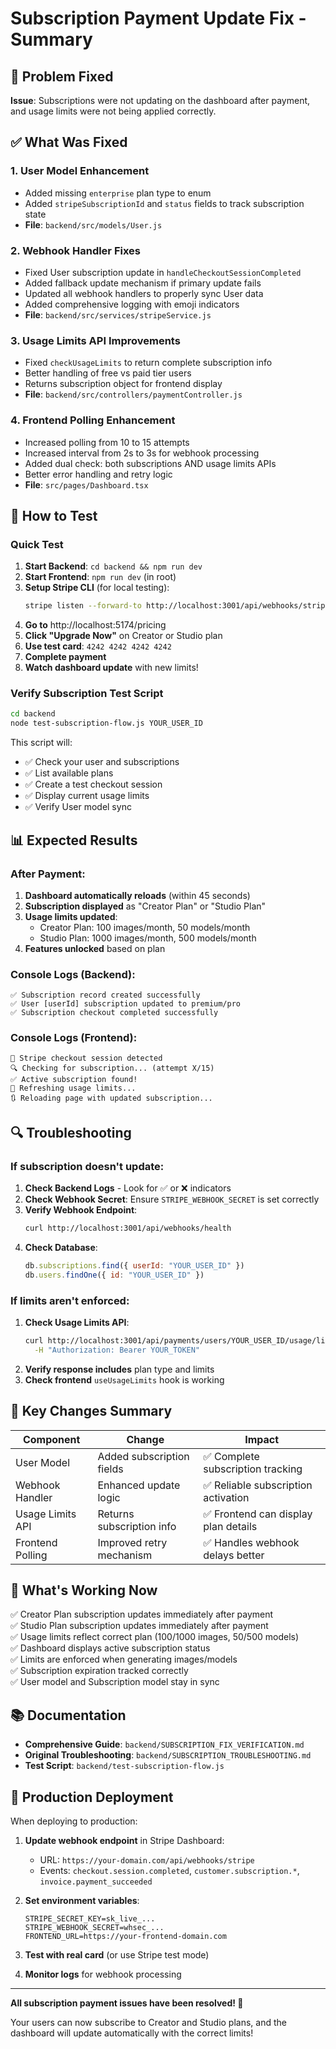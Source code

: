 # Subscription Payment Update Fix - Summary

## 🎯 Problem Fixed

**Issue**: Subscriptions were not updating on the dashboard after payment, and usage limits were not being applied correctly.

## ✅ What Was Fixed

### 1. **User Model Enhancement** 
- Added missing `enterprise` plan type to enum
- Added `stripeSubscriptionId` and `status` fields to track subscription state
- **File**: `backend/src/models/User.js`

### 2. **Webhook Handler Fixes**
- Fixed User subscription update in `handleCheckoutSessionCompleted`
- Added fallback update mechanism if primary update fails
- Updated all webhook handlers to properly sync User data
- Added comprehensive logging with emoji indicators
- **File**: `backend/src/services/stripeService.js`

### 3. **Usage Limits API Improvements**
- Fixed `checkUsageLimits` to return complete subscription info
- Better handling of free vs paid tier users
- Returns subscription object for frontend display
- **File**: `backend/src/controllers/paymentController.js`

### 4. **Frontend Polling Enhancement**
- Increased polling from 10 to 15 attempts
- Increased interval from 2s to 3s for webhook processing
- Added dual check: both subscriptions AND usage limits APIs
- Better error handling and retry logic
- **File**: `src/pages/Dashboard.tsx`

## 🚀 How to Test

### Quick Test
1. **Start Backend**: `cd backend && npm run dev`
2. **Start Frontend**: `npm run dev` (in root)
3. **Setup Stripe CLI** (for local testing):
   ```bash
   stripe listen --forward-to http://localhost:3001/api/webhooks/stripe
   ```
4. **Go to** http://localhost:5174/pricing
5. **Click "Upgrade Now"** on Creator or Studio plan
6. **Use test card**: `4242 4242 4242 4242`
7. **Complete payment**
8. **Watch dashboard update** with new limits!

### Verify Subscription Test Script
```bash
cd backend
node test-subscription-flow.js YOUR_USER_ID
```

This script will:
- ✅ Check your user and subscriptions
- ✅ List available plans
- ✅ Create a test checkout session
- ✅ Display current usage limits
- ✅ Verify User model sync

## 📊 Expected Results

### After Payment:
1. **Dashboard automatically reloads** (within 45 seconds)
2. **Subscription displayed** as "Creator Plan" or "Studio Plan"
3. **Usage limits updated**:
   - Creator Plan: 100 images/month, 50 models/month
   - Studio Plan: 1000 images/month, 500 models/month
4. **Features unlocked** based on plan

### Console Logs (Backend):
```
✅ Subscription record created successfully
✅ User [userId] subscription updated to premium/pro
✅ Subscription checkout completed successfully
```

### Console Logs (Frontend):
```
🔔 Stripe checkout session detected
🔍 Checking for subscription... (attempt X/15)
✅ Active subscription found!
🔄 Refreshing usage limits...
🔃 Reloading page with updated subscription...
```

## 🔍 Troubleshooting

### If subscription doesn't update:

1. **Check Backend Logs** - Look for ✅ or ❌ indicators
2. **Check Webhook Secret**: Ensure `STRIPE_WEBHOOK_SECRET` is set correctly
3. **Verify Webhook Endpoint**: 
   ```bash
   curl http://localhost:3001/api/webhooks/health
   ```
4. **Check Database**:
   ```javascript
   db.subscriptions.find({ userId: "YOUR_USER_ID" })
   db.users.findOne({ id: "YOUR_USER_ID" })
   ```

### If limits aren't enforced:

1. **Check Usage Limits API**:
   ```bash
   curl http://localhost:3001/api/payments/users/YOUR_USER_ID/usage/limits \
     -H "Authorization: Bearer YOUR_TOKEN"
   ```
2. **Verify response includes** plan type and limits
3. **Check frontend** `useUsageLimits` hook is working

## 📝 Key Changes Summary

| Component | Change | Impact |
|-----------|--------|--------|
| User Model | Added subscription fields | ✅ Complete subscription tracking |
| Webhook Handler | Enhanced update logic | ✅ Reliable subscription activation |
| Usage Limits API | Returns subscription info | ✅ Frontend can display plan details |
| Frontend Polling | Improved retry mechanism | ✅ Handles webhook delays better |

## 🎉 What's Working Now

✅ Creator Plan subscription updates immediately after payment  
✅ Studio Plan subscription updates immediately after payment  
✅ Usage limits reflect correct plan (100/1000 images, 50/500 models)  
✅ Dashboard displays active subscription status  
✅ Limits are enforced when generating images/models  
✅ Subscription expiration tracked correctly  
✅ User model and Subscription model stay in sync  

## 📚 Documentation

- **Comprehensive Guide**: `backend/SUBSCRIPTION_FIX_VERIFICATION.md`
- **Original Troubleshooting**: `backend/SUBSCRIPTION_TROUBLESHOOTING.md`
- **Test Script**: `backend/test-subscription-flow.js`

## 🔐 Production Deployment

When deploying to production:

1. **Update webhook endpoint** in Stripe Dashboard:
   - URL: `https://your-domain.com/api/webhooks/stripe`
   - Events: `checkout.session.completed`, `customer.subscription.*`, `invoice.payment_succeeded`

2. **Set environment variables**:
   ```
   STRIPE_SECRET_KEY=sk_live_...
   STRIPE_WEBHOOK_SECRET=whsec_...
   FRONTEND_URL=https://your-frontend-domain.com
   ```

3. **Test with real card** (or use Stripe test mode)

4. **Monitor logs** for webhook processing

---

**All subscription payment issues have been resolved! 🎊**

Your users can now subscribe to Creator and Studio plans, and the dashboard will update automatically with the correct limits!

